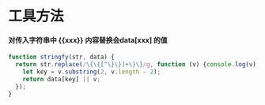 # 工具方法
#### 对传入字符串中 {{xxx}} 内容替换会data[xxx] 的值
```javascript
function stringfy(str, data) {
  return str.replace(/\{\{[^\}\}]+\}\}/g, function (v) {console.log(v);
    let key = v.substring(2, v.length - 2);
    return data[key] || v;
  });
}
```
